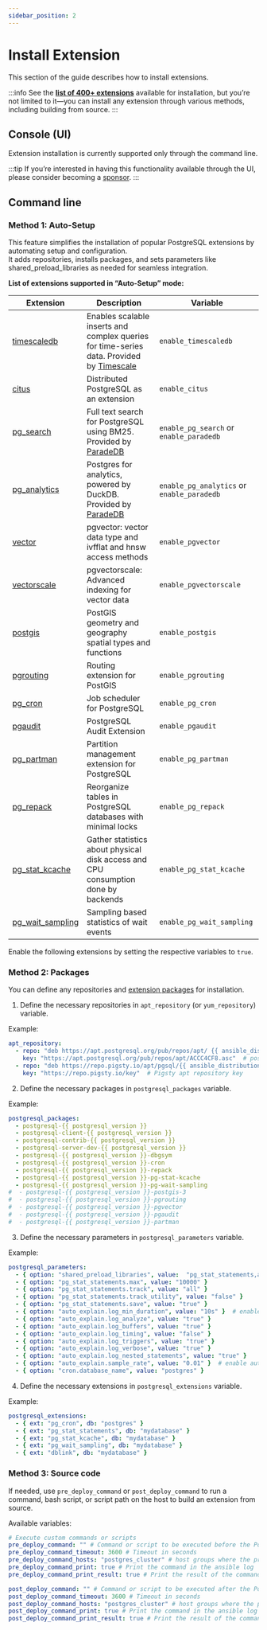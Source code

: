 ```yaml
---
sidebar_position: 2
---
```


# Install Extension

This section of the guide describes how to install extensions.

:::info
See the **[list of 400+ extensions](/docs/extensions/list)** available for installation, but you’re not limited to it—you can install any extension through various methods, including building from source.
:::

## Console (UI)

Extension installation is currently supported only through the command line.

:::tip
If you’re interested in having this functionality available through the UI, please consider becoming a [sponsor](/docs/sponsor).
:::

## Command line

### Method 1: Auto-Setup

This feature simplifies the installation of popular PostgreSQL extensions by automating setup and configuration. \
It adds repositories, installs packages, and sets parameters like shared_preload_libraries as needed for seamless integration.

**List of extensions supported in “Auto-Setup” mode:**

| Extension       | Description                   | Variable                     |
|-----------------|-------------------------------|------------------------------|
| [timescaledb](https://github.com/timescale/timescaledb)   | Enables scalable inserts and complex queries for time-series data. Provided by [Timescale](https://www.timescale.com) | `enable_timescaledb` |
| [citus](https://github.com/citusdata/citus)   | Distributed PostgreSQL as an extension         | `enable_citus`       |
| [pg_search](https://github.com/paradedb/paradedb/tree/dev/pg_search) | Full text search for PostgreSQL using BM25. Provided by [ParadeDB](https://www.paradedb.com) | `enable_pg_search` or `enable_paradedb` |
| [pg_analytics](https://github.com/paradedb/pg_analytics) | Postgres for analytics, powered by DuckDB. Provided by [ParadeDB](https://www.paradedb.com) | `enable_pg_analytics` or `enable_paradedb` |
| [vector](https://github.com/pgvector/pgvector)  | pgvector: vector data type and ivfflat and hnsw access methods | `enable_pgvector` |
| [vectorscale](https://github.com/timescale/pgvectorscale)  | pgvectorscale: Advanced indexing for vector data | `enable_pgvectorscale`  |
| [postgis](https://git.osgeo.org/gitea/postgis/postgis)    | PostGIS geometry and geography spatial types and functions | `enable_postgis`     |
| [pgrouting](https://github.com/pgRouting/pgrouting)   | Routing extension for PostGIS | `enable_pgrouting`   |
| [pg_cron](https://github.com/citusdata/pg_cron)   | Job scheduler for PostgreSQL  | `enable_pg_cron`     |
| [pgaudit](https://github.com/pgaudit/pgaudit)  | PostgreSQL Audit Extension   | `enable_pgaudit`     |
| [pg_partman](https://github.com/pgpartman/pg_partman)   | Partition management extension for PostgreSQL  | `enable_pg_partman`  |
| [pg_repack](https://github.com/reorg/pg_repack)   | Reorganize tables in PostgreSQL databases with minimal locks | `enable_pg_repack`   |
| [pg_stat_kcache](https://github.com/powa-team/pg_stat_kcache) | Gather statistics about physical disk access and CPU consumption done by backends | `enable_pg_stat_kcache` |
| [pg_wait_sampling](https://github.com/postgrespro/pg_wait_sampling) | Sampling based statistics of wait events  | `enable_pg_wait_sampling` |

Enable the following extensions by setting the respective variables to `true`.

### Method 2: Packages

You can define any repositories and [extension packages](/docs/extensions/list) for installation.

1. Define the necessary repositories in `apt_repository` (or `yum_repository`) variable.

Example:

```yaml
apt_repository:
  - repo: "deb https://apt.postgresql.org/pub/repos/apt/ {{ ansible_distribution_release }}-pgdg main"  # postgresql apt repository
    key: "https://apt.postgresql.org/pub/repos/apt/ACCC4CF8.asc"  # postgresql apt repository key
  - repo: "deb https://repo.pigsty.io/apt/pgsql/{{ ansible_distribution_release }} {{ ansible_distribution_release }} main"  # Pigsty apt repository
    key: "https://repo.pigsty.io/key"  # Pigsty apt repository key
```

2. Define the necessary packages in `postgresql_packages` variable.
   
Example:

```yaml
postgresql_packages:
  - postgresql-{{ postgresql_version }}
  - postgresql-client-{{ postgresql_version }}
  - postgresql-contrib-{{ postgresql_version }}
  - postgresql-server-dev-{{ postgresql_version }}
  - postgresql-{{ postgresql_version }}-dbgsym
  - postgresql-{{ postgresql_version }}-cron
  - postgresql-{{ postgresql_version }}-repack
  - postgresql-{{ postgresql_version }}-pg-stat-kcache
  - postgresql-{{ postgresql_version }}-pg-wait-sampling
#  - postgresql-{{ postgresql_version }}-postgis-3
#  - postgresql-{{ postgresql_version }}-pgrouting
#  - postgresql-{{ postgresql_version }}-pgvector
#  - postgresql-{{ postgresql_version }}-pgaudit
#  - postgresql-{{ postgresql_version }}-partman
```

3. Define the necessary parameters in `postgresql_parameters` variable.

Example:

```yaml
postgresql_parameters:
  - { option: "shared_preload_libraries", value:  "pg_stat_statements,auto_explain,pg_stat_kcache,pg_wait_sampling,pg_cron" }
  - { option: "pg_stat_statements.max", value: "10000" }
  - { option: "pg_stat_statements.track", value: "all" }
  - { option: "pg_stat_statements.track_utility", value: "false" }
  - { option: "pg_stat_statements.save", value: "true" }
  - { option: "auto_explain.log_min_duration", value: "10s" }  # enable auto_explain for 10-second logging threshold
  - { option: "auto_explain.log_analyze", value: "true" }
  - { option: "auto_explain.log_buffers", value: "true" }
  - { option: "auto_explain.log_timing", value: "false" }
  - { option: "auto_explain.log_triggers", value: "true" }
  - { option: "auto_explain.log_verbose", value: "true" }
  - { option: "auto_explain.log_nested_statements", value: "true" }
  - { option: "auto_explain.sample_rate", value: "0.01" }  # enable auto_explain for 1% of queries logging threshold
  - { option: "cron.database_name", value: "postgres" }
```

4. Define the necessary extensions in `postgresql_extensions` variable.

Example:

```yaml
postgresql_extensions:
  - { ext: "pg_cron", db: "postgres" }
  - { ext: "pg_stat_statements", db: "mydatabase" }
  - { ext: "pg_stat_kcache", db: "mydatabase" }
  - { ext: "pg_wait_sampling", db: "mydatabase" }
  - { ext: "dblink", db: "mydatabase" }
```


### Method 3: Source code

If needed, use `pre_deploy_command` or `post_deploy_command` to run a command, bash script, or script path on the host to build an extension from source.

Available variables:

```yaml
# Execute custom commands or scripts
pre_deploy_command: "" # Command or script to be executed before the Postgres cluster deployment
pre_deploy_command_timeout: 3600 # Timeout in seconds
pre_deploy_command_hosts: "postgres_cluster" # host groups where the pre_deploy_command should be executed
pre_deploy_command_print: true # Print the command in the ansible log
pre_deploy_command_print_result: true # Print the result of the command execution to the ansible log

post_deploy_command: "" # Command or script to be executed after the Postgres cluster deployment
post_deploy_command_timeout: 3600 # Timeout in seconds
post_deploy_command_hosts: "postgres_cluster" # host groups where the post_deploy_command should be executed
post_deploy_command_print: true # Print the command in the ansible log
post_deploy_command_print_result: true # Print the result of the command execution to the ansible log
```

